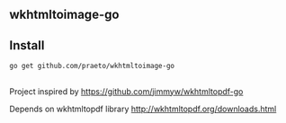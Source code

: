 ## wkhtmltoimage-go

## Install
    go get github.com/praeto/wkhtmltoimage-go
    
##
Project inspired by 
    https://github.com/jimmyw/wkhtmltopdf-go

Depends on wkhtmltopdf library
    http://wkhtmltopdf.org/downloads.html
